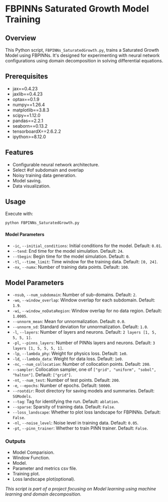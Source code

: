 # FBPINNs Saturated Growth Model Training

## Overview
This Python script, `FBPINNs_SaturatedGrowth.py`, trains a Saturated Growth Model using FBPINNs. It's designed for experimenting with neural network configurations using domain decomposition in solving differential equations.

## Prerequisites
- jax==0.4.23
- jaxlib==0.4.23
- optax==0.1.9
- numpy==1.26.4
- matplotlib==3.8.3
- scipy==1.12.0
- pandas==2.2.1 
- seaborn==0.13.2
- tensorboardX==2.6.2.2
- ipython>=8.12.0

## Features
- Configurable neural network architecture.
- Select #of subdomain and overlap
- Noisy training data generation.
- Model saving.
- Data visualization.

## Usage
Execute with:
```bash
python FBPINNs_SaturatedGrowth.py
```

#### Model Parameters
- `-ic`, `--initial_conditions`: Initial conditions for the model. Default: `0.01`.
- `--tend`: End time for the model simulation. Default: `24`.
- `--tbegin`: Begin time for the model simulation. Default: `0`.
- `-tl`, `--time_limit`: Time window for the training data. Default: `[0, 24]`.
- `-nx`, `--numx`: Number of training data points. Default: `100`.

## Model Parameters

- `-nsub`, `--num_subdomain`: Number of sub-domains. Default: `2`.
- `-wo`, `--window_overlap`: Window overlap for each subdomain. Default: `1.9`.
- `-wi`, `--window_noDataRegion`: Window overlap for no data region. Default: `1.0005`.
- `--unnorm_mean`: Mean for unnormalization. Default: `0.0`.
- `--unnorm_sd`: Standard deviation for unnormalization. Default: `1.0`.
- `-l`, `--layers`: Number of layers and neurons. Default: `2 layers [1, 5, 5, 5, 1]`.
- `-pl`, `--pinns_layers`: Number of PINNs layers and neurons. Default: `3 layers [1, 5, 5, 5, 1]`.
- `-lp`, `--lambda_phy`: Weight for physics loss. Default: `1e0`.
- `-ld`, `--lambda_data`: Weight for data loss. Default: `1e0`.
- `-nc`, `--num_collocation`: Number of collocation points. Default: `200`.
- `--sampler`: Collocation sampler, one of `["grid", "uniform", "sobol", "halton"]`. Default: `["grid"]`.
- `-nt`, `--num_test`: Number of test points. Default: `200`.
- `-e`, `--epochs`: Number of epochs. Default: `50000`.
- `--rootdir`: Root directory for saving models and summaries. Default: `SGModels`.
- `--tag`: Tag for identifying the run. Default: `ablation`.
- `--sparse`: Sparsity of training data. Default: `False`.
- `--loss_landscape`: Whether to plot loss landscape for FBPINNs. Default: `False`.
- `-nl`, `--noise_level`: Noise level in training data. Default: `0.05`.
- `-pt`, `--pinn_trainer`: Whether to train PINN trainer. Default: `False`.


### Outputs
- Model Comparision.
- Window Function.
- Model.
- Parameter and metrics csv file.
- Training plot.
- Loss landscape plot(optional).

*This script is part of a project focusing on Model learning using machine learning and domain decomposition.*

